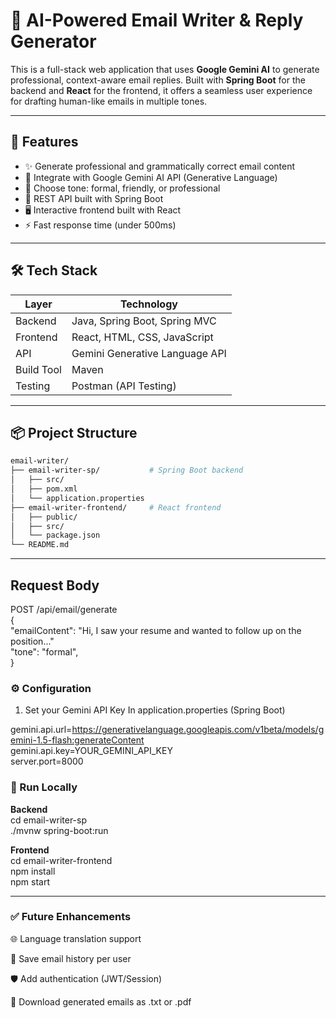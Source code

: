 # 📧 AI-Powered Email Writer & Reply Generator

This is a full-stack web application that uses **Google Gemini AI** to generate professional, context-aware email replies. Built with **Spring Boot** for the backend and **React** for the frontend, it offers a seamless user experience for drafting human-like emails in multiple tones.

---

## 🚀 Features

- ✨ Generate professional and grammatically correct email content
- 🤖 Integrate with Google Gemini AI API (Generative Language)
- 🧠 Choose tone: formal, friendly, or professional
- 🔗 REST API built with Spring Boot
- 🖥️ Interactive frontend built with React
- ⚡ Fast response time (under 500ms)

---

## 🛠️ Tech Stack

| Layer     | Technology                  |
|-----------|-----------------------------|
| Backend   | Java, Spring Boot, Spring MVC |
| Frontend  | React, HTML, CSS, JavaScript |
| API       | Gemini Generative Language API |
| Build Tool| Maven                       |
| Testing   | Postman (API Testing)       |

---

## 📦 Project Structure

```bash
email-writer/
├── email-writer-sp/           # Spring Boot backend
│   ├── src/
│   ├── pom.xml
│   └── application.properties
├── email-writer-frontend/     # React frontend
│   ├── public/
│   ├── src/
│   └── package.json
└── README.md
```
---
## Request Body
POST /api/email/generate<br>
{ <br>
  "emailContent": "Hi, I saw your resume and wanted to follow up on the position..."<br>
  "tone": "formal",<br>
}


### ⚙️ Configuration
1. Set your Gemini API Key
In application.properties (Spring Boot)

gemini.api.url=https://generativelanguage.googleapis.com/v1beta/models/gemini-1.5-flash:generateContent<br>
gemini.api.key=YOUR_GEMINI_API_KEY<br>
server.port=8000

### 🔧 Run Locally
**Backend** <br>
cd email-writer-sp <br>
./mvnw spring-boot:run

**Frontend** <br>
cd email-writer-frontend<br>
npm install<br>
npm start

---
### ✅ Future Enhancements
🌐 Language translation support

📁 Save email history per user

🛡️ Add authentication (JWT/Session)

🧾 Download generated emails as .txt or .pdf

